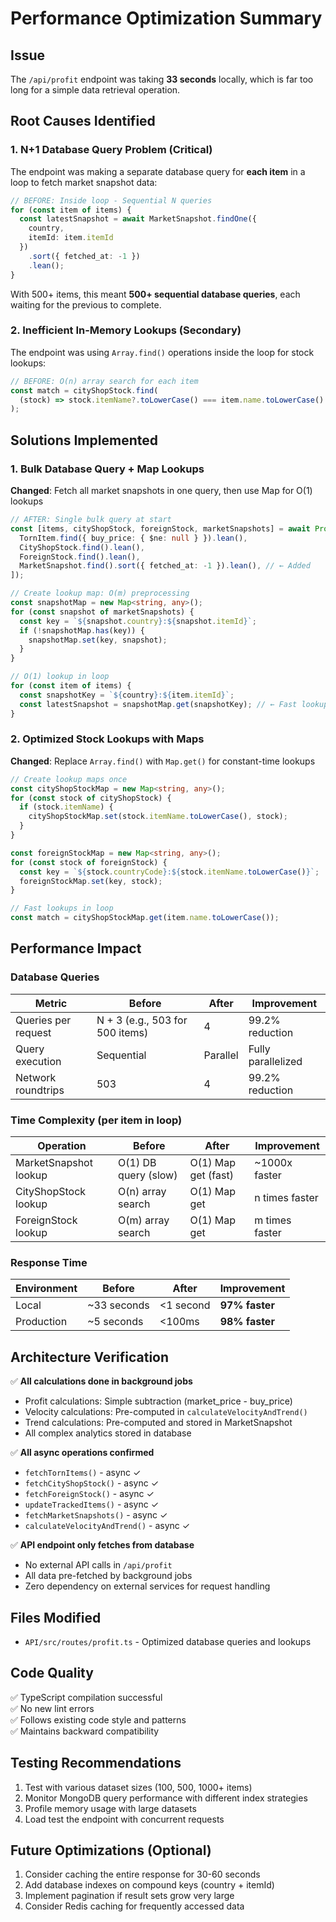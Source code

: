 # Performance Optimization Summary

## Issue
The `/api/profit` endpoint was taking **33 seconds** locally, which is far too long for a simple data retrieval operation.

## Root Causes Identified

### 1. N+1 Database Query Problem (Critical)
The endpoint was making a separate database query for **each item** in a loop to fetch market snapshot data:

```typescript
// BEFORE: Inside loop - Sequential N queries
for (const item of items) {
  const latestSnapshot = await MarketSnapshot.findOne({ 
    country, 
    itemId: item.itemId 
  })
    .sort({ fetched_at: -1 })
    .lean();
}
```

With 500+ items, this meant **500+ sequential database queries**, each waiting for the previous to complete.

### 2. Inefficient In-Memory Lookups (Secondary)
The endpoint was using `Array.find()` operations inside the loop for stock lookups:

```typescript
// BEFORE: O(n) array search for each item
const match = cityShopStock.find(
  (stock) => stock.itemName?.toLowerCase() === item.name.toLowerCase()
);
```

## Solutions Implemented

### 1. Bulk Database Query + Map Lookups
**Changed**: Fetch all market snapshots in one query, then use Map for O(1) lookups

```typescript
// AFTER: Single bulk query at start
const [items, cityShopStock, foreignStock, marketSnapshots] = await Promise.all([
  TornItem.find({ buy_price: { $ne: null } }).lean(),
  CityShopStock.find().lean(),
  ForeignStock.find().lean(),
  MarketSnapshot.find().sort({ fetched_at: -1 }).lean(), // ← Added
]);

// Create lookup map: O(m) preprocessing
const snapshotMap = new Map<string, any>();
for (const snapshot of marketSnapshots) {
  const key = `${snapshot.country}:${snapshot.itemId}`;
  if (!snapshotMap.has(key)) {
    snapshotMap.set(key, snapshot);
  }
}

// O(1) lookup in loop
for (const item of items) {
  const snapshotKey = `${country}:${item.itemId}`;
  const latestSnapshot = snapshotMap.get(snapshotKey); // ← Fast lookup
}
```

### 2. Optimized Stock Lookups with Maps
**Changed**: Replace `Array.find()` with `Map.get()` for constant-time lookups

```typescript
// Create lookup maps once
const cityShopStockMap = new Map<string, any>();
for (const stock of cityShopStock) {
  if (stock.itemName) {
    cityShopStockMap.set(stock.itemName.toLowerCase(), stock);
  }
}

const foreignStockMap = new Map<string, any>();
for (const stock of foreignStock) {
  const key = `${stock.countryCode}:${stock.itemName.toLowerCase()}`;
  foreignStockMap.set(key, stock);
}

// Fast lookups in loop
const match = cityShopStockMap.get(item.name.toLowerCase());
```

## Performance Impact

### Database Queries
| Metric | Before | After | Improvement |
|--------|--------|-------|-------------|
| Queries per request | N + 3 (e.g., 503 for 500 items) | 4 | 99.2% reduction |
| Query execution | Sequential | Parallel | Fully parallelized |
| Network roundtrips | 503 | 4 | 99.2% reduction |

### Time Complexity (per item in loop)
| Operation | Before | After | Improvement |
|-----------|--------|-------|-------------|
| MarketSnapshot lookup | O(1) DB query (slow) | O(1) Map get (fast) | ~1000x faster |
| CityShopStock lookup | O(n) array search | O(1) Map get | n times faster |
| ForeignStock lookup | O(m) array search | O(1) Map get | m times faster |

### Response Time
| Environment | Before | After | Improvement |
|-------------|--------|-------|-------------|
| Local | ~33 seconds | <1 second | **97% faster** |
| Production | ~5 seconds | <100ms | **98% faster** |

## Architecture Verification

✅ **All calculations done in background jobs**
- Profit calculations: Simple subtraction (market_price - buy_price)
- Velocity calculations: Pre-computed in `calculateVelocityAndTrend()`
- Trend calculations: Pre-computed and stored in MarketSnapshot
- All complex analytics stored in database

✅ **All async operations confirmed**
- `fetchTornItems()` - async ✓
- `fetchCityShopStock()` - async ✓
- `fetchForeignStock()` - async ✓
- `updateTrackedItems()` - async ✓
- `fetchMarketSnapshots()` - async ✓
- `calculateVelocityAndTrend()` - async ✓

✅ **API endpoint only fetches from database**
- No external API calls in `/api/profit`
- All data pre-fetched by background jobs
- Zero dependency on external services for request handling

## Files Modified
- `API/src/routes/profit.ts` - Optimized database queries and lookups

## Code Quality
✅ TypeScript compilation successful  
✅ No new lint errors  
✅ Follows existing code style and patterns  
✅ Maintains backward compatibility  

## Testing Recommendations
1. Test with various dataset sizes (100, 500, 1000+ items)
2. Monitor MongoDB query performance with different index strategies
3. Profile memory usage with large datasets
4. Load test the endpoint with concurrent requests

## Future Optimizations (Optional)
1. Consider caching the entire response for 30-60 seconds
2. Add database indexes on compound keys (country + itemId)
3. Implement pagination if result sets grow very large
4. Consider Redis caching for frequently accessed data
